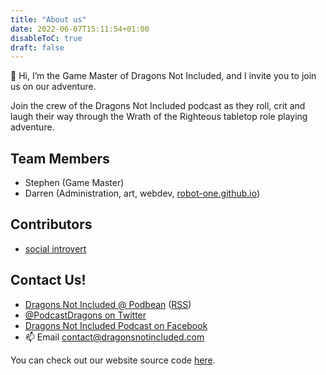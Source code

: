 ```yaml
---
title: "About us"
date: 2022-06-07T15:11:54+01:00
disableToC: true
draft: false
---
```


👋 Hi, I’m the Game Master of Dragons Not Included, and I invite you to join us on our adventure.

Join the crew of the Dragons Not Included podcast as they roll, crit and laugh their way through the Wrath of the Righteous tabletop role playing adventure. 

## Team Members
- Stephen (Game Master)
- Darren (Administration, art, webdev, [robot-one.github.io](https://robot-one.github.io/))

## Contributors
- [social introvert](https://soundcloud.com/user-520878457)

## Contact Us!
- [Dragons Not Included @ Podbean](https://dragonsnotincluded.podbean.com/) ([RSS](https://feed.podbean.com/dragonsnotincluded/feed.xml))
- [@PodcastDragons on Twitter](https://twitter.com/PodcastDragons)
- [Dragons Not Included Podcast on Facebook](https://www.facebook.com/Dragons-Not-Included-Podcast-103097024812637)
- 📫 Email contact@dragonsnotincluded.com

You can check out our website source code [here](https://github.com/DragonsNotIncluded/DragonsNotIncluded.github.io).
